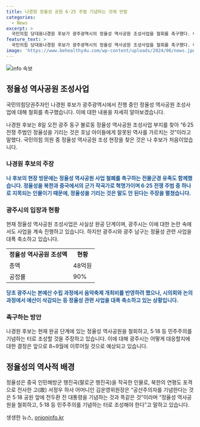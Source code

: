 ```yaml
---
title: 나경원 정율성 공원 6·25 주범 기념하는 것에 반발
categories:
  - News
excerpt: >
  국민의힘 당대표나경원 후보가 광주광역시의 정율성 역사공원 조성사업을 철회를 촉구했다. 나 후보는 정율성을 6·25 전쟁의 주범으로 지목하며 이에 반대하는 입장을 밝혔고, 현장 방문 시 김오복씨와의 대화를 통해 정율성 역사공원을 폐지하고 민주화 역사공원으로 변경해야 한다고 밝혔다. 이에 대한 반발도 나왔지만, 현재 정율성 역사공원은 거의 완공된 상태이며 광주시는 사업을 계속 진행할 예정이다.
feature_text: >
  국민의힘 당대표나경원 후보가 광주광역시의 정율성 역사공원 조성사업을 철회를 촉구했다. 나 후보는 정율성을 6·25 전쟁의 주범으로 지목하며 이에 반대하는 입장을 밝혔고, 현장 방문 시 김오복씨와의 대화를 통해 정율성 역사공원을 폐지하고 민주화 역사공원으로 변경해야 한다고 밝혔다. 이에 대한 반발도 나왔지만, 현재 정율성 역사공원은 거의 완공된 상태이며 광주시는 사업을 계속 진행할 예정이다.
image: 'https://www.behealthy4u.com/wp-content/uploads/2024/06/news.jpg'
---
```


<p><img src="https://www.behealthy4u.com/wp-content/uploads/2024/06/news.jpg" alt="info 속보" /></p>

<h2 data-ke-size="size26">정율성 역사공원 조성사업</h2>

<p>국민의힘당권주자인 나경원 후보가 광주광역시에서 진행 중인 정율성 역사공원 조성사업에 대해 철회를 촉구했습니다. 이에 대한 내용을 자세히 알아보겠습니다.</p>

<p data-ke-size="size16">나경원 후보는 8일 오전 광주 동구 불로동 정율성 역사공원 조성사업 부지를 찾아 “6·25 전쟁 주범인 정율성을 기리는 것은 호남 아이들에게 잘못된 역사를 가르치는 것”이라고 말했다. 국민의힘 의원 중 정율성 역사공원 조성 현장을 찾은 것은 나 후보가 처음이었습니다.</p>

<h3>나경원 후보의 주장</h3>

<p><b><span style="color: #1a5490;">나 후보의 현장 방문에는 정율성 역사공원 사업 철폐를 촉구하는 전몰군경 유족도 함께했습니다. 정율성을 북한과 중국에서의 군가 작곡가로 혁명가이며 6·25 전쟁 주범 중 하나로 지목되는 인물이기 때문에, 정율성을 기리는 것은 말도 안 된다는 주장을 펼쳤습니다.</span></b></p>

<h3>광주시의 입장과 현황</h3>

<p>현재 정율성 역사공원 조성사업은 사실상 완공 단계이며, 광주시는 이에 대한 논란 속에서도 사업을 계속 진행하고 있습니다. 하지만 광주시와 광주 남구는 정율성 관련 사업을 대폭 축소하고 있습니다.</p>

<table>
    <tr>
        <td style="text-align: center; height: 17px;"><b>정율성 역사공원 조성액</b></td>
        <td style="text-align: center; height: 17px;"><b>현황</b></td>
    </tr>
    <tr>
        <td style="text-align: left; height: 17px;">총액</td>
        <td style="text-align: left; height: 17px;">48억원</td>
    </tr>
    <tr>
        <td style="text-align: left; height: 17px;">공정률</td>
        <td style="text-align: left; height: 17px;">90%</td>
    </tr>
</table>

<p data-ke-size="size16"><b><span style="color: #1a5490;">당초 광주시는 본예산 수립 과정에서 음악축제 개최비를 반영하려 했으나, 시의회와 논의 과정에서 예산이 삭감되는 등 정율성 관련 사업을 대폭 축소하고 있는 상황입니다.</span></b></p>

<h3>촉구하는 방안</h3>

<p data-ke-size="size16">나경원 후보는 현재 완공 단계에 있는 정율성 역사공원을 철회하고, 5·18 등 민주주의를 기념하는 터로 조성할 것을 주장하고 있습니다. 이에 대해 광주시는 어떻게 대응할지에 대한 결정은 앞으로 8~9월에 이루어질 것으로 예상되고 있습니다.</p>

<h2 data-ke-size="size26">정율성의 역사적 배경</h2>

<p>정율성은 중국 인민해방군 행진곡(팔로군 행진곡)을 작곡한 인물로, 북한의 연평도 포격으로 전사한 고(故) 서정우 하사 어머니인 김운영위원장은 “공산주의자를 기념한다는 것은 5·18 공원 앞에 전두환 전 대통령을 기념하는 것과 똑같은 것”이라며 “정율성 역사공원을 철회하고, 5·18 등 민주주의를 기념하는 터로 조성해야 한다”고 말하고 있습니다.</p></p>
생생한 뉴스, <a href="https://onioninfo.kr" rel="dofollow">onioninfo.kr</a>


